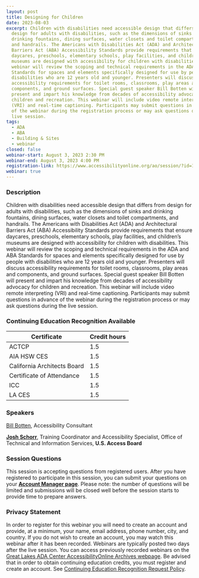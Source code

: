 ```yaml
---
layout: post
title: Designing for Children
date: 2023-08-03
excerpt: Children with disabilities need accessible design that differs from
  design for adults with disabilities, such as the dimensions of sinks and
  drinking fountains, dining surfaces, water closets and toilet compartments,
  and handrails. The Americans with Disabilities Act (ADA) and Architectural
  Barriers Act (ABA) Accessibility Standards provide requirements that ensure
  daycares, preschools, elementary schools, play facilities, and children’s
  museums are designed with accessibility for children with disabilities. This
  webinar will review the scoping and technical requirements in the ADA and ABA
  Standards for spaces and elements specifically designed for use by people with
  disabilities who are 12 years old and younger. Presenters will discuss
  accessibility requirements for toilet rooms, classrooms, play areas and
  components, and ground surfaces. Special guest speaker Bill Botten will
  present and impart his knowledge from decades of accessibility advocacy for
  children and recreation. This webinar will include video remote interpreting
  (VRI) and real-time captioning. Participants may submit questions in advance
  of the webinar during the registration process or may ask questions during the
  live session.
tags:
  - ADA
  - ABA
  - Building & Sites
  - webinar
closed: false
webinar-start: August 3, 2023 2:30 PM
webinar-end: August 3, 2023 4:00 PM
registration-link: https://www.accessibilityonline.org/ao/session/?id=111069
webinar: true
---
```

### Description
Children with disabilities need accessible design that differs from design for adults with disabilities, such as the dimensions of sinks and drinking fountains, dining surfaces, water closets and toilet compartments, and handrails. The Americans with Disabilities Act (ADA) and Architectural Barriers Act (ABA) Accessibility Standards provide requirements that ensure daycares, preschools, elementary schools, play facilities, and children’s museums are designed with accessibility for children with disabilities. This webinar will review the scoping and technical requirements in the ADA and ABA Standards for spaces and elements specifically designed for use by people with disabilities who are 12 years old and younger. Presenters will discuss accessibility requirements for toilet rooms, classrooms, play areas and components, and ground surfaces. Special guest speaker Bill Botten will present and impart his knowledge from decades of accessibility advocacy for children and recreation. This webinar will include video remote interpreting (VRI) and real-time captioning. Participants may submit questions in advance of the webinar during the registration process or may ask questions during the live session.



### Continuing Education Recognition Available

| **Certificate**             | **Credit hours** |
| --------------------------- | ---------------- |
| ACTCP                       | 1.5              |
| AIA HSW CES                 | 1.5              |
| California Architects Board | 1.5              |
| Certificate of Attendance   | 1.5              |
| ICC                         | 1.5              |
| L﻿A CES                      | 1.5              |


### Speakers

[Bill Botten](https://www.accessibilityonline.org/ao/speakers/10008/?ret=speakers), Accessibility Consultant

**[Josh Schorr](https://www.accessibilityonline.org/speakers/speaker.aspx?id=10805)**, Training Coordinator and Accessibility Specialist, Office of Technical and Information Services, **U.S. Access Board**


### Session Questions
This session is accepting questions from registered users. After you have registered to participate in this session, you can submit your questions on your **[Account Manager page](https://www.accessibilityonline.org/ao/accountManager/110952)**. Please note: the number of questions will be limited and submissions will be closed well before the session starts to provide time to prepare answers.


### Privacy Statement
In order to register for this webinar you will need to create an account and provide, at a minimum, your name, email address, phone number, city, and country. If you do not wish to create an account, you may watch this webinar after it has been recorded. Webinars are typically posted two days after the live session. You can access previously recorded webinars on the [Great Lakes ADA Center AccessibilityOnline Archives webpage](https://www.accessibilityonline.org/ao/archives/). Be advised that in order to obtain continuing education credits, you must register and create an account. See [Continuing Education Recognition Request Policy](https://www.accessibilityonline.org/continuing-education/CEUDetails.aspx).
